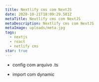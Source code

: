 ```yaml
---
title: Nextlify cms com NextJS
date: 2020-10-21T18:09:29.581Z
metaTitle: Nextlify cms com NextJS
metaDescription: Nextlify cms com NextJS
metaImage: uploads/meta.jpg
tags:
  - nextjs
  - react
  - netlify cms
star: true
---
```

- config com arquivo .ts

- import com dynamic